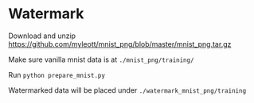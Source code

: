 # Watermark

Download and unzip https://github.com/myleott/mnist_png/blob/master/mnist_png.tar.gz

Make sure vanilla mnist data is at `./mnist_png/training/`

Run `python prepare_mnist.py`

Watermarked data will be placed under `./watermark_mnist_png/training`
